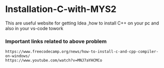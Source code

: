 # Installation-C-with-MYS2
This are useful website for getting Idea ,how to install C++ on your pc and also in your vs-code towork

### Important links related to above problem
```
https://www.freecodecamp.org/news/how-to-install-c-and-cpp-compiler-on-windows/
https://www.youtube.com/watch?v=MNJ7aYHCMCo
```
